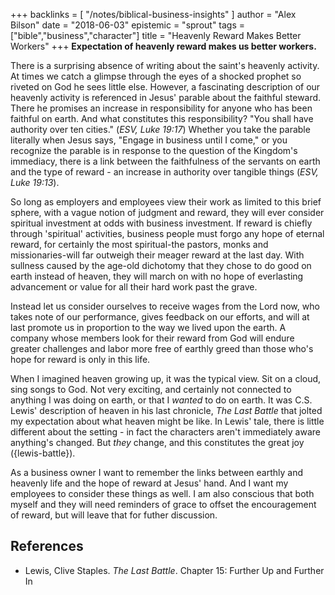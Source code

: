 +++
backlinks = [
  "/notes/biblical-business-insights"
]
author = "Alex Bilson"
date = "2018-06-03"
epistemic = "sprout"
tags = ["bible","business","character"]
title = "Heavenly Reward Makes Better Workers"
+++
**Expectation of heavenly reward makes us better workers.**

There is a surprising absence of writing about the saint's heavenly activity.  At times we catch a glimpse through the eyes of a shocked prophet so riveted on God he sees little else.  However, a fascinating description of our heavenly activity is referenced in Jesus' parable about the faithful steward.  There he promises an increase in responsibility for anyone who has been faithful on earth.  And what constitutes this responsibility?  "You shall have authority over ten cities." (_ESV, Luke 19:17_)  Whether you take the parable literally when Jesus says, "Engage in business until I come," or you recognize the parable is in response to the question of the Kingdom's immediacy, there is a link between the faithfulness of the servants on earth and the type of reward - an increase in authority over tangible things (_ESV, Luke 19:13_).

So long as employers and employees view their work as limited to this brief sphere, with a vague notion of judgment and reward, they will ever consider spiritual investment at odds with business investment.  If reward is chiefly through 'spiritual' activities, business people must forgo any hope of eternal reward, for certainly the most spiritual-the pastors, monks and missionaries-will far outweigh their meager reward at the last day.  With sullness caused by the age-old dichotomy that they chose to do good on earth instead of heaven, they will march on with no hope of everlasting advancement or value for all their hard work past the grave.

Instead let us consider ourselves to receive wages from the Lord now, who takes note of our performance, gives feedback on our efforts, and will at last promote us in proportion to the way we lived upon the earth.  A company whose members look for their reward from God will endure greater challenges and labor more free of earthly greed than those who's hope for reward is only in this life.

When I imagined heaven growing up, it was the typical view.  Sit on a cloud, sing songs to God.  Not very exciting, and certainly not connected to anything I was doing on earth, or that I _wanted_ to do on earth.  It was C.S. Lewis' description of heaven in his last chronicle, _The Last Battle_ that jolted my expectation about what heaven might be like.  In Lewis' tale, there is little different about the setting - in fact the characters aren't immediately aware anything's changed.  But _they_ change, and this constitutes the great joy ({lewis-battle}).

As a business owner I want to remember the links between earthly and heavenly life and the hope of reward at Jesus' hand.  And I want my employees to consider these things as well.  I am also conscious that both myself and they will need reminders of grace to offset the encouragement of reward, but will leave that for futher discussion.

## References

- Lewis, Clive Staples. _The Last Battle_. Chapter 15: Further Up and Further In
